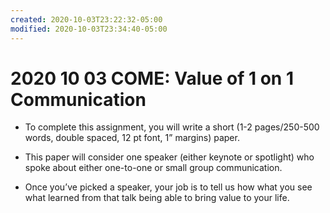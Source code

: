 ```yaml
---
created: 2020-10-03T23:22:32-05:00
modified: 2020-10-03T23:34:40-05:00
---
```


# 2020 10 03 COME: Value of 1 on 1 Communication

- To complete this assignment, you will write a short (1-2 pages/250-500 words, double spaced, 12 pt font, 1” margins) paper. 

- This paper will consider one speaker (either keynote or spotlight) who spoke about either one-to-one or small group communication.

- Once you’ve picked a speaker, your job is to tell us how what you see what learned from that talk being able to bring value to your life.